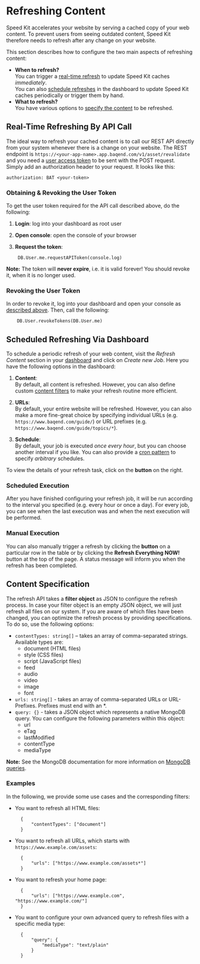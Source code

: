 # Refreshing Content

Speed Kit accelerates your website by serving a cached copy of your web content. 
To prevent users from seeing outdated content, Speed Kit therefore needs to refresh after any change on your website. 

This section describes how to configure the two main aspects of refreshing content:

- **When to refresh?**  
You can trigger a [real-time refresh](#real-time-refreshing-by-api-call) to update Speed Kit caches *immediately*.  
You can also [schedule refreshes](#scheduled-refreshing-via-dashboard) in the dashboard to update Speed Kit caches periodically or trigger them by hand. 
- **What to refresh?**  
You have various options to [specify the content](#content-specification) to be refreshed.



## Real-Time Refreshing By API Call

The ideal way to refresh your cached content is to call our REST API directly from your system whenever there is a change on your website. 
The REST endpoint is `https://<your-app-name>.app.baqend.com/v1/asset/revalidate` and you need a [user access token](../rest-api/#authentication) to be sent with the POST request.  
Simply add an authorization header to your request. It looks like this:

    authorization: BAT <your-token>
    
### Obtaining & Revoking the User Token

To get the user token required for the API call described above, do the following:

1. **Login**: log into your dashboard as root user
2. **Open console**: open the console of your browser 
3. **Request the token**:

        DB.User.me.requestAPIToken(console.log)
        
<div class="note">
    <strong>Note:</strong>
    The token will <strong>never expire</strong>, i.e. it is valid forever! You should revoke it, when it is no longer used.
</div>
    
### Revoking the User Token

In order to revoke it, log into your dashboard and open your console as [described above](#obtaining-revoking-the-user-token). Then, call the following:

        DB.User.revokeTokens(DB.User.me)




## Scheduled Refreshing Via Dashboard

To schedule a periodic refresh of your web content, visit the *Refresh Content* section in your [dashboard](https://dashboard.baqend.com) and click on *Create new Job*. 
Here you have the following options in the dashboard:

1. **Content**:  
By default, all content is refreshed. 
However, you can also define custom [content filters](#content-specification) to make your refresh routine more efficient. 
2. **URLs**:  
By default, your entire website will be refreshed. 
However, you can also make a more fine-great choice by specifying individual URLs (e.g. `https://www.baqend.com/guide/`) or URL prefixes (e.g. `https://www.baqend.com/guide/topics/*`).

3. **Schedule**:  
By default, your job is executed *once every hour*, but you can choose another interval if you like. 
You can also provide a [cron pattern](../cronjobs/#cron-patterns) to specify *arbitrary* schedules. 

To view the details of your refresh task, click on the **<i class="fa fa-pencil"></i> button** on the right. 

### Scheduled Execution

After you have finished configuring your refresh job, it will be run according to the interval you specified (e.g. every hour or once a day). 
For every job, you can see when the last execution was and when the next execution will be performed. 


### Manual Execution
You can also manually trigger a refresh by clicking the **<i class="fa fa-play"></i> button** on a particular row in the table or by clicking the **Refresh Everything NOW!** button at the top of the page. 
A status message will inform you when the refresh has been completed. 


## Content Specification

The refresh API takes a **filter object** as JSON to configure the refresh process. In case your filter object is an empty JSON object, we will just refresh all files on our system. If you are aware of which files have been changed, you can optimize the refresh process by providing specifications. 
To do so, use the following options:

* `contentTypes: string[]` – takes an array of comma-separated strings. Available types are:
    - document (HTML files) 
    - style (CSS files)
    - script (JavaScript files)
    - feed
    - audio
    - video
    - image
    - font
* `urls: string[]` - takes an array of comma-separated URLs or URL-Prefixes. Prefixes must end with an *.
* `query: {}` - takes a JSON object which represents a native MongoDB query. You can configure the following parameters within this object:
    - url
    - eTag
    - lastModified
    - contentType
    - mediaType

<div class="note">
    <strong>Note:</strong>
    See the MongoDB documentation for more information on <a href="https://docs.mongodb.com/manual/tutorial/query-documents/">MongoDB queries</a>.
</div>

### Examples

In the following, we provide some use cases and the corresponding filters:

- You want to refresh all HTML files:

        {
            "contentTypes": ["document"]
        }

- You want to refresh all URLs, which starts with `https://www.example.com/assets`:

        {
            "urls": ["https://www.example.com/assets*"]
        }
        
- You want to refresh your home page:
        
        {
            "urls": ["https://www.example.com", "https://www.example.com/"]
        }
        
- You want to configure your own advanced query to refresh files with a specific media type:
        
        {
            "query": {
                "mediaType": "text/plain"
            }
        }